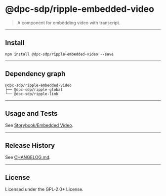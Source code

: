 # @dpc-sdp/ripple-embedded-video

> A component for embedding video with transcript.

--------------------------------------------------------------------------------

## Install

```shell
npm install @dpc-sdp/ripple-embedded-video --save
```

--------------------------------------------------------------------------------

## Dependency graph

```shell
@dpc-sdp/ripple-embedded-video
├── @dpc-sdp/ripple-global
└── @dpc-sdp/ripple-link
```

--------------------------------------------------------------------------------

## Usage and Tests

See [Storybook/Embedded Video](https://ripple-ripple-develop.lagoon.vicsdp.amazee.io/?selectedKind=Molecules/EmbeddedVideo&selectedStory=Embedded%20Video).

--------------------------------------------------------------------------------

## Release History

See [CHANGELOG.md](./CHANGELOG.md).

--------------------------------------------------------------------------------

## License

Licensed under the GPL-2.0+ License.
